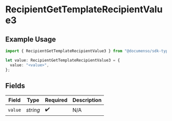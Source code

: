 # RecipientGetTemplateRecipientValue3

## Example Usage

```typescript
import { RecipientGetTemplateRecipientValue3 } from "@documenso/sdk-typescript/models/operations";

let value: RecipientGetTemplateRecipientValue3 = {
  value: "<value>",
};
```

## Fields

| Field              | Type               | Required           | Description        |
| ------------------ | ------------------ | ------------------ | ------------------ |
| `value`            | *string*           | :heavy_check_mark: | N/A                |